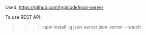 Used: https://github.com/typicode/json-server

To use REST API:
>>> npm install -g json-server
>>> json-server --watch <path to json file>
